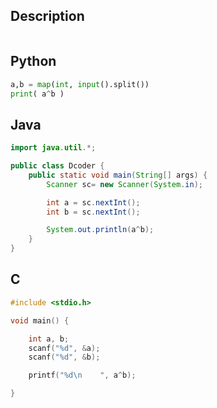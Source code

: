 ## Description
```
```
## Python
```python
a,b = map(int, input().split())
print( a^b )
```
## Java
```java
import java.util.*;

public class Dcoder {
	public static void main(String[] args) {		
		Scanner sc= new Scanner(System.in);

		int a = sc.nextInt();
		int b = sc.nextInt();

		System.out.println(a^b);
	}
}
```
## C
```c
#include <stdio.h>

void main() {

	int a, b;
	scanf("%d", &a);
	scanf("%d", &b);

	printf("%d\n 	", a^b);

}

```